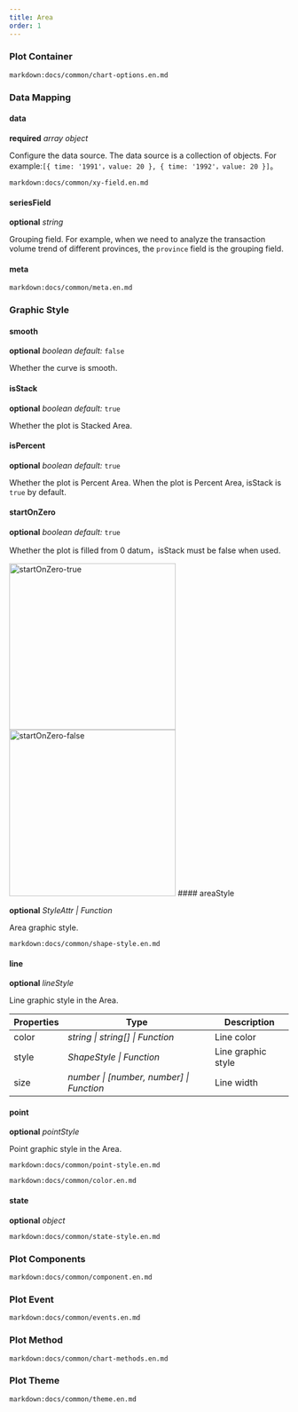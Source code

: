```yaml
---
title: Area
order: 1
---
```


### Plot Container

`markdown:docs/common/chart-options.en.md`

### Data Mapping

#### data

<description>**required** _array object_</description>

Configure the data source. The data source is a collection of objects. For example:`[{ time: '1991'，value: 20 }, { time: '1992'，value: 20 }]`。

`markdown:docs/common/xy-field.en.md`

#### seriesField

<description>**optional** _string_</description>

Grouping field. For example, when we need to analyze the transaction volume trend of different provinces, the `province` field is the grouping field.

#### meta

`markdown:docs/common/meta.en.md`

### Graphic Style

#### smooth

<description>**optional** _boolean_ _default:_ `false`</description>

Whether the curve is smooth.

#### isStack

<description>**optional** _boolean_ _default:_ `true`</description>

Whether the plot is Stacked Area.

#### isPercent

<description>**optional** _boolean_ _default:_ `true`</description>

Whether the plot is Percent Area. When the plot is Percent Area, isStack is `true` by default.

#### startOnZero

<description>**optional** _boolean_ _default:_ `true`</description>

Whether the plot is filled from 0 datum，isStack must be false when used.

<img alt='startOnZero-true' width='300' src='https://gw.alipayobjects.com/zos/rmsportal/ZQqwUCczalrKqGgagOVp.png'/>

<img alt='startOnZero-false' width='300' src='https://gw.alipayobjects.com/zos/rmsportal/yPswkaXvUpCYOdhocGwB.png'/>
#### areaStyle

<description>**optional** _StyleAttr | Function_</description>

Area graphic style.

`markdown:docs/common/shape-style.en.md`

#### line

<description>**optional** _lineStyle_</description>

Line graphic style in the Area.

| Properties | Type                                     | Description        |
| ---------- | ---------------------------------------- | ------------------ |
| color      | _string \| string[] \| Function_         | Line color         |
| style      | _ShapeStyle \| Function_                 | Line graphic style |
| size       | _number \| [number, number] \| Function_ | Line width         |

#### point

<description>**optional** _pointStyle_</description>

Point graphic style in the Area.

`markdown:docs/common/point-style.en.md`

`markdown:docs/common/color.en.md`

#### state

<description>**optional** _object_</description>

`markdown:docs/common/state-style.en.md`

### Plot Components

`markdown:docs/common/component.en.md`

### Plot Event

`markdown:docs/common/events.en.md`

### Plot Method

`markdown:docs/common/chart-methods.en.md`

### Plot Theme

`markdown:docs/common/theme.en.md`

